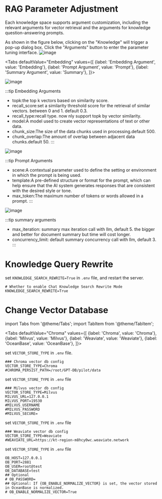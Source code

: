 # RAG Parameter Adjustment
Each knowledge space supports argument customization, including the relevant arguments for vector retrieval and the arguments for knowledge question-answering prompts.

As shown in the figure below, clicking on the "Knowledge" will trigger a pop-up dialog box. Click the "Arguments" button to enter the parameter tuning interface.
![image](https://github.com/khulnasoft/GPT-DB/assets/13723926/f02039ea-01d7-493a-acd9-027020d54267)


<Tabs
  defaultValue="Embedding"
  values={[
    {label: 'Embedding Argument', value: 'Embedding'},
    {label: 'Prompt Argument', value: 'Prompt'},
    {label: 'Summary Argument', value: 'Summary'},
  ]}>
  <TabItem value="Embedding" label="Embedding Argument">

![image](https://github.com/khulnasoft/GPT-DB/assets/13723926/8a69aba0-3b28-449d-8fd8-ce5bf8dbf7fc)

:::tip Embedding Arguments
* topk:the top k vectors based on similarity score.
* recall_score:set a similarity threshold score for the retrieval of similar vectors. between 0 and 1. default 0.3.
* recall_type:recall type. now nly support topk by vector similarity.
* model:A model used to create vector representations of text or other data.
* chunk_size:The size of the data chunks used in processing.default 500.
* chunk_overlap:The amount of overlap between adjacent data chunks.default 50.
:::
 </TabItem>

<TabItem value="Prompt" label="Prompt Argument">

![image](https://github.com/khulnasoft/GPT-DB/assets/13723926/00f12903-8d70-4bfb-9f58-26f03a6a4773)

:::tip Prompt Arguments
* scene:A contextual parameter used to define the setting or environment in which the prompt is being used.
* template:A pre-defined structure or format for the prompt, which can help ensure that the AI system generates responses that are consistent with the desired style or tone.
* max_token:The maximum number of tokens or words allowed in a prompt. 
:::

 </TabItem>

<TabItem value="Summary" label="Summary Argument">

![image](https://github.com/khulnasoft/GPT-DB/assets/13723926/96782ba2-e9a2-4173-a003-49d44bf874cc)

:::tip summary arguments
* max_iteration: summary max iteration call with llm, default 5. the bigger and better for document summary but time will cost longer.
* concurrency_limit: default summary concurrency call with llm, default 3.
:::

 </TabItem>

</Tabs>

# Knowledge Query Rewrite
set ``KNOWLEDGE_SEARCH_REWRITE=True`` in ``.env`` file, and restart the server.

```shell
# Whether to enable Chat Knowledge Search Rewrite Mode
KNOWLEDGE_SEARCH_REWRITE=True
```

# Change Vector Database
import Tabs from '@theme/Tabs';
import TabItem from '@theme/TabItem';

<Tabs
  defaultValue="Chroma"
  values={[
    {label: 'Chroma', value: 'Chroma'},
    {label: 'Milvus', value: 'Milvus'},
    {label: 'Weaviate', value: 'Weaviate'},
    {label: 'OceanBase', value: 'OceanBase'},
  ]}>
  <TabItem value="Chroma" label="Chroma">

set ``VECTOR_STORE_TYPE`` in ``.env`` file.

```shell
### Chroma vector db config
VECTOR_STORE_TYPE=Chroma
#CHROMA_PERSIST_PATH=/root/GPT-DB/pilot/data
```
 </TabItem>

<TabItem value="Milvus" label="Milvus">
    

set ``VECTOR_STORE_TYPE`` in ``.env`` file

```shell
### Milvus vector db config
VECTOR_STORE_TYPE=Milvus
MILVUS_URL=127.0.0.1
MILVUS_PORT=19530
#MILVUS_USERNAME
#MILVUS_PASSWORD
#MILVUS_SECURE=
  ```
 </TabItem>

<TabItem value="Weaviate" label="Weaviate">

set ``VECTOR_STORE_TYPE`` in ``.env`` file

```shell
### Weaviate vector db config
VECTOR_STORE_TYPE=Weaviate
#WEAVIATE_URL=https://kt-region-m8hcy0wc.weaviate.network
 ```
 </TabItem>

<TabItem value="OceanBase" label="OceanBase">

set ``VECTOR_STORE_TYPE`` in ``.env`` file

```shell
OB_HOST=127.0.0.1
OB_PORT=2881
OB_USER=root@test
OB_DATABASE=test
## Optional
# OB_PASSWORD=
## Optional: If {OB_ENABLE_NORMALIZE_VECTOR} is set, the vector stored in OceanBase is normalized.
# OB_ENABLE_NORMALIZE_VECTOR=True
```
 </TabItem>
</Tabs>
